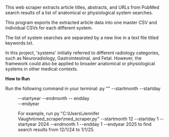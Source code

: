 This web scraper extracts article titles, abstracts, and URLs from PubMed search results of a list of anatomical or physiological system searches.

This program exports the extracted article data into one master CSV and individual CSVs for each different system.

The list of system searches are separated by a new line in a text file titled keywords.txt.

In this project, 'systems' initially referred to different radiology categories, such as Neuroradiology, Gastrointestinal, and Fetal. However, the framework could also be applied to broader anatomical or physiological systems in other medical contexts.

**How to Run**

Run the following command in your terminal:
py "<path for med_scraper.py>" --startmonth <MM> --startday <DD> --startyear <YYYY> --endmonth <MM> -- endday <DD> --endyear <YYYY>

For example, run py "C:\Users\Jennifer Vaughn\med_scraper\med_scraper.py" --startmonth 12 --startday 1 --startyear 2024 --endmonth 1 --endday 1 --endyear 2025 to find search results from 12/1/24 to 1/1/25.

